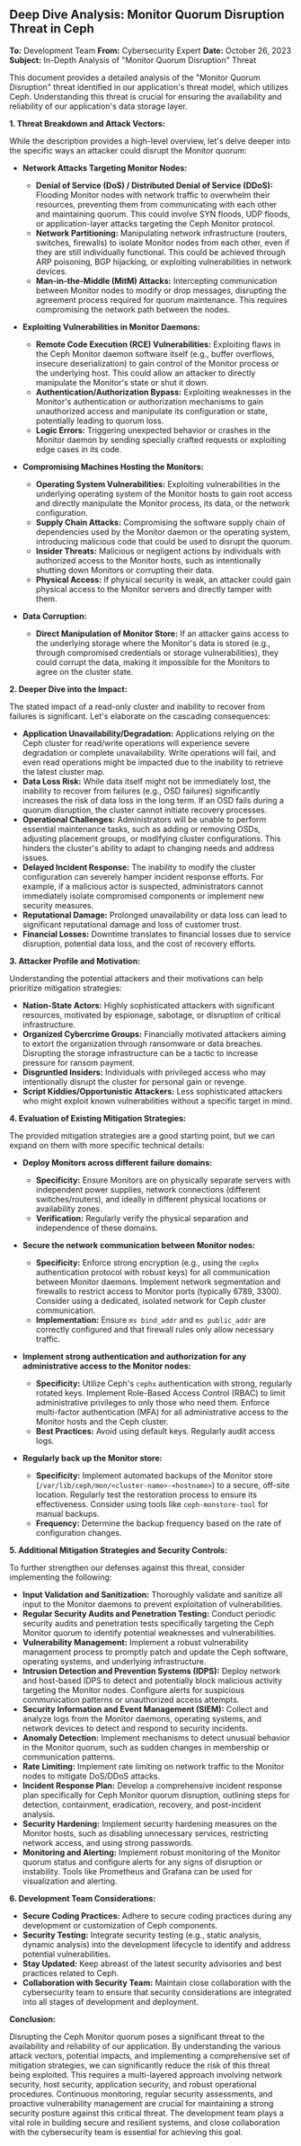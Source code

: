 ## Deep Dive Analysis: Monitor Quorum Disruption Threat in Ceph

**To:** Development Team
**From:** Cybersecurity Expert
**Date:** October 26, 2023
**Subject:** In-Depth Analysis of "Monitor Quorum Disruption" Threat

This document provides a detailed analysis of the "Monitor Quorum Disruption" threat identified in our application's threat model, which utilizes Ceph. Understanding this threat is crucial for ensuring the availability and reliability of our application's data storage layer.

**1. Threat Breakdown and Attack Vectors:**

While the description provides a high-level overview, let's delve deeper into the specific ways an attacker could disrupt the Monitor quorum:

* **Network Attacks Targeting Monitor Nodes:**
    * **Denial of Service (DoS) / Distributed Denial of Service (DDoS):** Flooding Monitor nodes with network traffic to overwhelm their resources, preventing them from communicating with each other and maintaining quorum. This could involve SYN floods, UDP floods, or application-layer attacks targeting the Ceph Monitor protocol.
    * **Network Partitioning:**  Manipulating network infrastructure (routers, switches, firewalls) to isolate Monitor nodes from each other, even if they are still individually functional. This could be achieved through ARP poisoning, BGP hijacking, or exploiting vulnerabilities in network devices.
    * **Man-in-the-Middle (MitM) Attacks:** Intercepting communication between Monitor nodes to modify or drop messages, disrupting the agreement process required for quorum maintenance. This requires compromising the network path between the nodes.

* **Exploiting Vulnerabilities in Monitor Daemons:**
    * **Remote Code Execution (RCE) Vulnerabilities:** Exploiting flaws in the Ceph Monitor daemon software itself (e.g., buffer overflows, insecure deserialization) to gain control of the Monitor process or the underlying host. This could allow an attacker to directly manipulate the Monitor's state or shut it down.
    * **Authentication/Authorization Bypass:** Exploiting weaknesses in the Monitor's authentication or authorization mechanisms to gain unauthorized access and manipulate its configuration or state, potentially leading to quorum loss.
    * **Logic Errors:** Triggering unexpected behavior or crashes in the Monitor daemon by sending specially crafted requests or exploiting edge cases in its code.

* **Compromising Machines Hosting the Monitors:**
    * **Operating System Vulnerabilities:** Exploiting vulnerabilities in the underlying operating system of the Monitor hosts to gain root access and directly manipulate the Monitor process, its data, or the network configuration.
    * **Supply Chain Attacks:** Compromising the software supply chain of dependencies used by the Monitor daemon or the operating system, introducing malicious code that could be used to disrupt the quorum.
    * **Insider Threats:** Malicious or negligent actions by individuals with authorized access to the Monitor hosts, such as intentionally shutting down Monitors or corrupting their data.
    * **Physical Access:** If physical security is weak, an attacker could gain physical access to the Monitor servers and directly tamper with them.

* **Data Corruption:**
    * **Direct Manipulation of Monitor Store:** If an attacker gains access to the underlying storage where the Monitor's data is stored (e.g., through compromised credentials or storage vulnerabilities), they could corrupt the data, making it impossible for the Monitors to agree on the cluster state.

**2. Deeper Dive into the Impact:**

The stated impact of a read-only cluster and inability to recover from failures is significant. Let's elaborate on the cascading consequences:

* **Application Unavailability/Degradation:** Applications relying on the Ceph cluster for read/write operations will experience severe degradation or complete unavailability. Write operations will fail, and even read operations might be impacted due to the inability to retrieve the latest cluster map.
* **Data Loss Risk:** While data itself might not be immediately lost, the inability to recover from failures (e.g., OSD failures) significantly increases the risk of data loss in the long term. If an OSD fails during a quorum disruption, the cluster cannot initiate recovery processes.
* **Operational Challenges:**  Administrators will be unable to perform essential maintenance tasks, such as adding or removing OSDs, adjusting placement groups, or modifying cluster configurations. This hinders the cluster's ability to adapt to changing needs and address issues.
* **Delayed Incident Response:**  The inability to modify the cluster configuration can severely hamper incident response efforts. For example, if a malicious actor is suspected, administrators cannot immediately isolate compromised components or implement new security measures.
* **Reputational Damage:**  Prolonged unavailability or data loss can lead to significant reputational damage and loss of customer trust.
* **Financial Losses:** Downtime translates to financial losses due to service disruption, potential data loss, and the cost of recovery efforts.

**3. Attacker Profile and Motivation:**

Understanding the potential attackers and their motivations can help prioritize mitigation strategies:

* **Nation-State Actors:** Highly sophisticated attackers with significant resources, motivated by espionage, sabotage, or disruption of critical infrastructure.
* **Organized Cybercrime Groups:** Financially motivated attackers aiming to extort the organization through ransomware or data breaches. Disrupting the storage infrastructure can be a tactic to increase pressure for ransom payment.
* **Disgruntled Insiders:** Individuals with privileged access who may intentionally disrupt the cluster for personal gain or revenge.
* **Script Kiddies/Opportunistic Attackers:** Less sophisticated attackers who might exploit known vulnerabilities without a specific target in mind.

**4. Evaluation of Existing Mitigation Strategies:**

The provided mitigation strategies are a good starting point, but we can expand on them with more specific technical details:

* **Deploy Monitors across different failure domains:**
    * **Specificity:**  Ensure Monitors are on physically separate servers with independent power supplies, network connections (different switches/routers), and ideally in different physical locations or availability zones.
    * **Verification:** Regularly verify the physical separation and independence of these domains.

* **Secure the network communication between Monitor nodes:**
    * **Specificity:** Enforce strong encryption (e.g., using the `cephx` authentication protocol with robust keys) for all communication between Monitor daemons. Implement network segmentation and firewalls to restrict access to Monitor ports (typically 6789, 3300). Consider using a dedicated, isolated network for Ceph cluster communication.
    * **Implementation:**  Ensure `ms bind_addr` and `ms public_addr` are correctly configured and that firewall rules only allow necessary traffic.

* **Implement strong authentication and authorization for any administrative access to the Monitor nodes:**
    * **Specificity:** Utilize Ceph's `cephx` authentication with strong, regularly rotated keys. Implement Role-Based Access Control (RBAC) to limit administrative privileges to only those who need them. Enforce multi-factor authentication (MFA) for all administrative access to the Monitor hosts and the Ceph cluster.
    * **Best Practices:** Avoid using default keys. Regularly audit access logs.

* **Regularly back up the Monitor store:**
    * **Specificity:** Implement automated backups of the Monitor store (`/var/lib/ceph/mon/<cluster-name>-<hostname>`) to a secure, off-site location. Regularly test the restoration process to ensure its effectiveness. Consider using tools like `ceph-monstore-tool` for manual backups.
    * **Frequency:** Determine the backup frequency based on the rate of configuration changes.

**5. Additional Mitigation Strategies and Security Controls:**

To further strengthen our defenses against this threat, consider implementing the following:

* **Input Validation and Sanitization:**  Thoroughly validate and sanitize all input to the Monitor daemons to prevent exploitation of vulnerabilities.
* **Regular Security Audits and Penetration Testing:** Conduct periodic security audits and penetration tests specifically targeting the Ceph Monitor quorum to identify potential weaknesses and vulnerabilities.
* **Vulnerability Management:** Implement a robust vulnerability management process to promptly patch and update the Ceph software, operating systems, and underlying infrastructure.
* **Intrusion Detection and Prevention Systems (IDPS):** Deploy network and host-based IDPS to detect and potentially block malicious activity targeting the Monitor nodes. Configure alerts for suspicious communication patterns or unauthorized access attempts.
* **Security Information and Event Management (SIEM):**  Collect and analyze logs from the Monitor daemons, operating systems, and network devices to detect and respond to security incidents.
* **Anomaly Detection:** Implement mechanisms to detect unusual behavior in the Monitor quorum, such as sudden changes in membership or communication patterns.
* **Rate Limiting:** Implement rate limiting on network traffic to the Monitor nodes to mitigate DoS/DDoS attacks.
* **Incident Response Plan:** Develop a comprehensive incident response plan specifically for Ceph Monitor quorum disruption, outlining steps for detection, containment, eradication, recovery, and post-incident analysis.
* **Security Hardening:** Implement security hardening measures on the Monitor hosts, such as disabling unnecessary services, restricting network access, and using strong passwords.
* **Monitoring and Alerting:** Implement robust monitoring of the Monitor quorum status and configure alerts for any signs of disruption or instability. Tools like Prometheus and Grafana can be used for visualization and alerting.

**6. Development Team Considerations:**

* **Secure Coding Practices:**  Adhere to secure coding practices during any development or customization of Ceph components.
* **Security Testing:**  Integrate security testing (e.g., static analysis, dynamic analysis) into the development lifecycle to identify and address potential vulnerabilities.
* **Stay Updated:** Keep abreast of the latest security advisories and best practices related to Ceph.
* **Collaboration with Security Team:**  Maintain close collaboration with the cybersecurity team to ensure that security considerations are integrated into all stages of development and deployment.

**Conclusion:**

Disrupting the Ceph Monitor quorum poses a significant threat to the availability and reliability of our application. By understanding the various attack vectors, potential impacts, and implementing a comprehensive set of mitigation strategies, we can significantly reduce the risk of this threat being exploited. This requires a multi-layered approach involving network security, host security, application security, and robust operational procedures. Continuous monitoring, regular security assessments, and proactive vulnerability management are crucial for maintaining a strong security posture against this critical threat. The development team plays a vital role in building secure and resilient systems, and close collaboration with the cybersecurity team is essential for achieving this goal.
